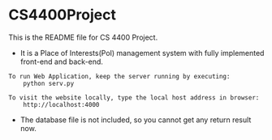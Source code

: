# CS4400Project

This is the README file for CS 4400 Project. 

* It is a Place of Interests(PoI) management system with fully implemented front-end and back-end.

```
To run Web Application, keep the server running by executing:
	python serv.py

To visit the website locally, type the local host address in browser:
	http://localhost:4000
```	
* The database file is not included, so you cannot get any return result now.


